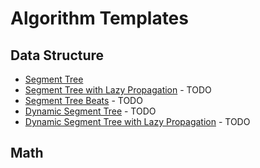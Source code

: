 # Algorithm Templates

## Data Structure 

 - [Segment Tree](./datastructure/segment_tree/)
 - [Segment Tree with Lazy Propagation](.) - TODO
 - [Segment Tree Beats](.) - TODO
 - [Dynamic Segment Tree](.) - TODO
 - [Dynamic Segment Tree with Lazy Propagation](.) - TODO

## Math
